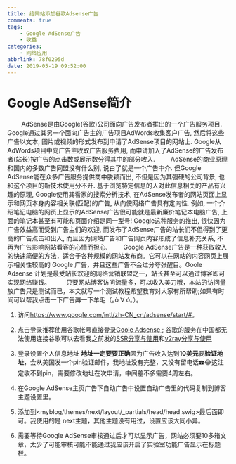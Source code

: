 ```yaml
---
title: 给网站添加谷歌Adsense广告
comments: true
tags:
    - Google AdSense广告
    - 收益
categories:
    - 网络应用
abbrlink: 78f0295d
date: 2019-05-19 09:52:00
---
```


Google AdSense简介
===

&emsp;&emsp; AdSense是由Google(谷歌)公司面向广告发布者推出的一个广告服务项目. Google通过其另一个面向广告主的广告项目AdWords收集客户广告, 然后将这些广告以文本, 图片或视频的形式发布到申请了AdSense项目的网站上. Google从AdWords项目中向广告主收取广告服务费用, 而申请加入了AdSense的广告发布者(站长)按广告的点击数或展示数分得其中的部分收入.
&emsp;&emsp; AdSense的商业原理和国内的多数广告同盟没有什么别, 说白了就是一个广告中介. 但Google AdSense能在众多广告服务提供商中脱颖而出, 不但是因为其强硬的公司背景, 也和这个项目的新技术使用分不开.
基于浏览特定信息的人对此信息相关的产品有兴趣的原理, Google使用其看家的搜索分析技术, 在AdSense发布者的网站页面上显示和网页本身内容相关联(匹配)的广告, 从向使网络广告具有定向性. 例如, 一个介绍笔记电脑的网页上显示的AdSense广告很可能就是最新廉价笔记本电脑广告, 上面的笔记本甚至有可能和页面介绍是同一型号! Google这种服务的推出, 很快因为广告效益高而受到广告主们的欢迎, 而发布了AdSense广告的站长们不但得到了更高的广告点击和出入, 而且因为网站广告和广告网页内容形成了信息补充关系, 不再为广告影响网站看客的心情而担心.
&emsp;&emsp; Google AdSense广告是一种获取收入的快速简便的方法，适合于各种规模的网站发布商。它可以在网站的内容网页上展示相关性较高的 Google 广告，并且这些广告不会过分夸张醒目。Goole Adsense 计划是最受站长欢迎的网络营销联盟之一，站长甚至可以通过博客即可实现网络赚钱。
&emsp;&emsp; 只要网站博客访问流量多，可以收入美刀哦，本站的访问量放广告只是测试而已，本文就写一个测试教程希望教育对大家有所帮助;如果有时间可以帮我点击一下广告薅一下羊毛（｡ò ∀ ó｡）。
<escape><!-- more --></escape>
1. 访问<https://www.google.com/intl/zh-CN_cn/adsense/start/#>。
2. 点击登录推荐使用谷歌帐号直接登录[Goole Adsense ](https://www.google.com/intl/zh-CN_cn/adsense/start/#); 谷歌的服务在中国都无法使用连接谷歌可以去看我之前发的[SSR分享与使用](https://pzb568.github.io/2018/11/08/ss%E7%B3%BB%E5%88%97%E8%BD%AF%E4%BB%B6%E5%88%86%E4%BA%AB%E5%8F%8A%E4%BD%BF%E7%94%A8/)和[v2ray分享与使用](https://pzb568.github.io/2018/11/09/v2ray%E7%9A%84%E4%BD%BF%E7%94%A8%E4%B8%8E%E5%88%86%E4%BA%AB/)
3. 登录设置个人信息地址 **地址一定要要正确**因为广告收入达到**10美元**要**验证地址**，会从美国发一个pin验证邮件，我地址没有完整，又没有留电话☎️😂这注定收不到pin，需要修改地址在次申请，中间差不多需要4周左右。
4. 在Google AdSense主页广告下自动广告中设置自动广告里的代码复制到博客主题设置里。  

5. 添加到<myblog/themes/next/layout/_partials/head/head.swig>最后面即可。我使用的是 next主题，其他主题没有用过，设置应该大同小异。
4. 需要等待Google AdSense审核通过后才可以显示广告，网站必须要10多箱文章，太少了可能审核可能不能通过我应该开启了实验室功能广告显示在标题栏。
<script async src="//pagead2.googlesyndication.com/pagead/js/adsbygoogle.js"></script> <script> (adsbygoogle = window.adsbygoogle || []).push({ google_ad_client: "ca-pub-1860534692691231", enable_page_level_ads: true }); </script>